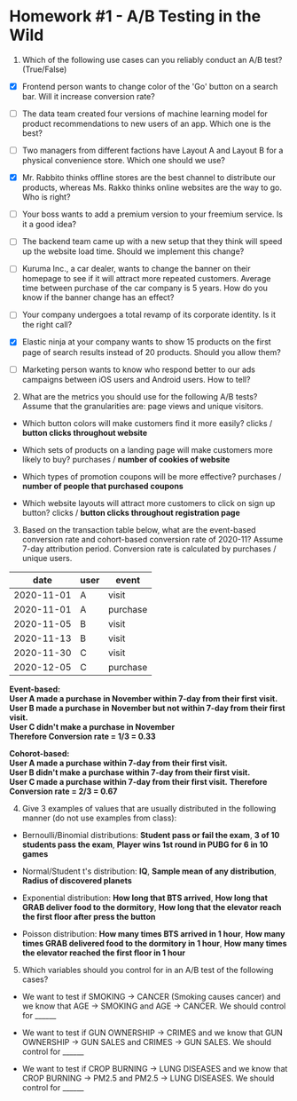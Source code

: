 # Homework #1 - A/B Testing in the Wild

1. Which of the following use cases can you reliably conduct an A/B test? (True/False)

* [x] Frontend person wants to change color of the 'Go' button on a search bar. Will it increase conversion rate?

* [ ] The data team created four versions of machine learning model for product recommendations to new users of an app. Which one is the best?

* [ ] Two managers from different factions have Layout A and Layout B for a physical convenience store. Which one should we use?

* [x] Mr. Rabbito thinks offline stores are the best channel to distribute our products, whereas Ms. Rakko thinks online websites are the way to go. Who is right?

* [ ] Your boss wants to add a premium version to your freemium service. Is it a good idea?

* [ ] The backend team came up with a new setup that they think will speed up the website load time. Should we implement this change?

* [ ] Kuruma Inc., a car dealer, wants to change the banner on their homepage to see if it will attract more repeated customers. Average time between purchase of the car company is 5 years. How do you know if the banner change has an effect? 

* [ ] Your company undergoes a total revamp of its corporate identity. Is it the right call?

* [x] Elastic ninja at your company wants to show 15 products on the first page of search results instead of 20 products. Should you allow them?

* [ ] Marketing person wants to know who respond better to our ads campaigns between iOS users and Android users. How to tell?

2. What are the metrics you should use for the following A/B tests? Assume that the granularities are: page views and unique visitors.

* Which button colors will make customers find it more easily? clicks / __button clicks throughout website__

* Which sets of products on a landing page will make customers more likely to buy? purchases / __number of cookies of website__

* Which types of promotion coupons will be more effective? purchases / __number of people that purchased coupons__

* Which website layouts will attract more customers to click on sign up button? clicks / __button clicks throughout registration page__

3. Based on the transaction table below, what are the event-based conversion rate and cohort-based conversion rate of 2020-11? Assume 7-day attribution period. Conversion rate is calculated by purchases / unique users.

| date       | user | event    |
|------------|------|----------|
| 2020-11-01 | A    | visit    |
| 2020-11-01 | A    | purchase |
| 2020-11-05 | B    | visit    |
| 2020-11-13 | B    | visit    |
| 2020-11-30 | C    | visit    |
| 2020-12-05 | C    | purchase |

__Event-based:__\
__User A made a purchase in November within 7-day from their first visit.__\
__User B made a purchase in November but not within 7-day from their first visit.__\
__User C didn't make a purchase in November__\
__Therefore Conversion rate = 1/3 = 0.33__

__Cohorot-based:__\
__User A made a purchase within 7-day from their first visit.__\
__User B didn't make a purchase within 7-day from their first visit.__\
__User C made a purchase within 7-day from their first visit.__
__Therefore Conversion rate = 2/3 = 0.67__


4. Give 3 examples of values that are usually distributed in the following manner (do not use examples from class):

* Bernoulli/Binomial distributions: __Student pass or fail the exam__, __3 of 10 students pass the exam__, __Player wins 1st round in PUBG for 6 in 10 games__

* Normal/Student t's distribution: __IQ__, __Sample mean of any distribution__, __Radius of discovered planets__

* Exponential distribution: __How long that BTS arrived__, __How long that GRAB deliver food to the dormitory__, __How long that the elevator reach the first floor after press the button__

* Poisson distribution: __How many times BTS arrived in 1 hour__, __How many times GRAB delivered food to the dormitory in 1 hour__, __How many times the elevator reached the first floor in 1 hour__

5. Which variables should you control for in an A/B test of the following cases?

* We want to test if SMOKING -> CANCER (Smoking causes cancer) and we know that AGE -> SMOKING and AGE -> CANCER. We should control for ______

* We want to test if GUN OWNERSHIP -> CRIMES and we know that GUN OWNERSHIP -> GUN SALES and CRIMES -> GUN SALES. We should control for ______

* We want to test if CROP BURNING -> LUNG DISEASES and we know that CROP BURNING -> PM2.5 and PM2.5 -> LUNG DISEASES. We should control for ______
